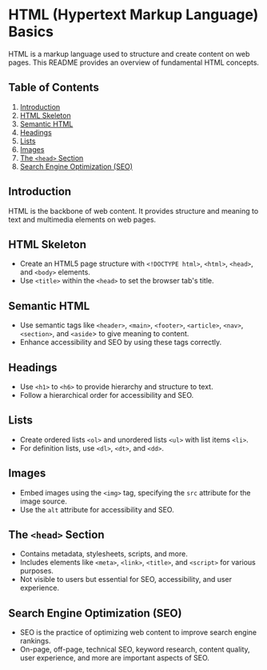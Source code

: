 

# HTML (Hypertext Markup Language) Basics

HTML is a markup language used to structure and create content on web pages. This README provides an overview of fundamental HTML concepts.

## Table of Contents

1. [Introduction](#introduction)
2. [HTML Skeleton](#html-skeleton)
3. [Semantic HTML](#semantic-html)
4. [Headings](#headings)
5. [Lists](#lists)
6. [Images](#images)
7. [The `<head>` Section](#the-head-section)
8. [Search Engine Optimization (SEO)](#search-engine-optimization-seo)

## Introduction

HTML is the backbone of web content. It provides structure and meaning to text and multimedia elements on web pages.

## HTML Skeleton

- Create an HTML5 page structure with `<!DOCTYPE html>`, `<html>`, `<head>`, and `<body>` elements.
- Use `<title>` within the `<head>` to set the browser tab's title.

## Semantic HTML

- Use semantic tags like `<header>`, `<main>`, `<footer>`, `<article>`, `<nav>`, `<section>`, and `<aside`> to give meaning to content.
- Enhance accessibility and SEO by using these tags correctly.

## Headings

- Use `<h1>` to `<h6>` to provide hierarchy and structure to text.
- Follow a hierarchical order for accessibility and SEO.

## Lists

- Create ordered lists `<ol>` and unordered lists `<ul>` with list items `<li>`.
- For definition lists, use `<dl>`, `<dt>`, and `<dd>`.

## Images

- Embed images using the `<img>` tag, specifying the `src` attribute for the image source.
- Use the `alt` attribute for accessibility and SEO.

## The `<head>` Section

- Contains metadata, stylesheets, scripts, and more.
- Includes elements like `<meta>`, `<link>`, `<title>`, and `<script>` for various purposes.
- Not visible to users but essential for SEO, accessibility, and user experience.

## Search Engine Optimization (SEO)

- SEO is the practice of optimizing web content to improve search engine rankings.
- On-page, off-page, technical SEO, keyword research, content quality, user experience, and more are important aspects of SEO.


